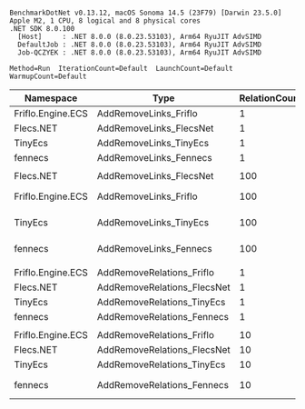 ```

BenchmarkDotNet v0.13.12, macOS Sonoma 14.5 (23F79) [Darwin 23.5.0]
Apple M2, 1 CPU, 8 logical and 8 physical cores
.NET SDK 8.0.100
  [Host]     : .NET 8.0.0 (8.0.23.53103), Arm64 RyuJIT AdvSIMD
  DefaultJob : .NET 8.0.0 (8.0.23.53103), Arm64 RyuJIT AdvSIMD
  Job-QCZYEK : .NET 8.0.0 (8.0.23.53103), Arm64 RyuJIT AdvSIMD

Method=Run  IterationCount=Default  LaunchCount=Default  
WarmupCount=Default  

```
| Namespace         | Type                                | RelationCount | Mean              | Ratio    | Allocated   | 
|------------------ |------------------------------------ |-------------- |------------------:|---------:|------------:|
| Friflo.Engine.ECS | AddRemoveLinks_Friflo               | 1             |       5,079.46 ns |     1.00 |           - | 
| Flecs.NET         | AddRemoveLinks_FlecsNet             | 1             |      10,547.73 ns |     2.08 |           - | 
| TinyEcs           | AddRemoveLinks_TinyEcs              | 1             |      29,066.88 ns |     5.72 |     22400 B | 
| fennecs           | AddRemoveLinks_Fennecs              | 1             |      94,018.67 ns |    18.51 |    180000 B | 
|                   |                                     |               |                   |          |             | 
| Flecs.NET         | AddRemoveLinks_FlecsNet             | 100           |     946,965.33 ns |     0.81 |         1 B | 
| Friflo.Engine.ECS | AddRemoveLinks_Friflo               | 100           |   1,174,364.42 ns |     1.00 |         1 B | 
| TinyEcs           | AddRemoveLinks_TinyEcs              | 100           |   9,017,758.64 ns |     7.68 |  18080012 B | 
| fennecs           | AddRemoveLinks_Fennecs              | 100           |  71,485,885.42 ns |    60.87 |  93124892 B | 
|                   |                                     |               |                   |          |             | 
| Friflo.Engine.ECS | AddRemoveRelations_Friflo           | 1             |       3,083.93 ns |     1.00 |           - | 
| Flecs.NET         | AddRemoveRelations_FlecsNet         | 1             |       4,894.79 ns |     1.59 |           - | 
| TinyEcs           | AddRemoveRelations_TinyEcs          | 1             |      32,151.28 ns |    10.43 |     53600 B | 
| fennecs           | AddRemoveRelations_Fennecs          | 1             |      40,777.41 ns |    13.22 |     86400 B | 
|                   |                                     |               |                   |          |             | 
| Friflo.Engine.ECS | AddRemoveRelations_Friflo           | 10            |      48,452.44 ns |     1.00 |           - | 
| Flecs.NET         | AddRemoveRelations_FlecsNet         | 10            |     106,787.94 ns |     2.20 |           - | 
| TinyEcs           | AddRemoveRelations_TinyEcs          | 10            |     445,950.23 ns |     9.20 |    694400 B | 
| fennecs           | AddRemoveRelations_Fennecs          | 10            |     977,793.31 ns |    20.18 |   1704801 B | 
